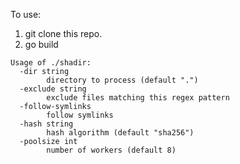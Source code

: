 To use:

1. git clone this repo.
2. go build

```
Usage of ./shadir:
  -dir string
    	directory to process (default ".")
  -exclude string
    	exclude files matching this regex pattern
  -follow-symlinks
    	follow symlinks
  -hash string
    	hash algorithm (default "sha256")
  -poolsize int
    	number of workers (default 8)
```
